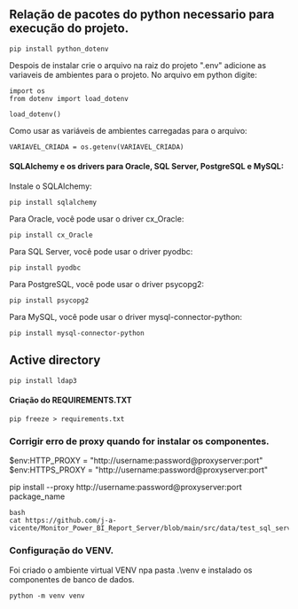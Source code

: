 

## Relação de pacotes do python necessario para execução do projeto.
````
pip install python_dotenv
````
Despois de instalar crie o arquivo na raiz do projeto ".env" adicione as variaveis de ambientes para o projeto.
No arquivo em python digite:
````
import os
from dotenv import load_dotenv

load_dotenv()
````
Como usar as variáveis de ambientes carregadas para o arquivo:
````
VARIAVEL_CRIADA = os.getenv(VARIAVEL_CRIADA)
````

#### <p> SQLAlchemy e os drivers para Oracle, SQL Server, PostgreSQL e MySQL:</p>
 
Instale o SQLAlchemy:
````
pip install sqlalchemy
````

Para Oracle, você pode usar o driver cx_Oracle:
````
pip install cx_Oracle
````

Para SQL Server, você pode usar o driver pyodbc:
````
pip install pyodbc
````

Para PostgreSQL, você pode usar o driver psycopg2:
````
pip install psycopg2
````

Para MySQL, você pode usar o driver mysql-connector-python:
````
pip install mysql-connector-python
````

## Active directory

````
pip install ldap3 
````


#### Criação do REQUIREMENTS.TXT
````
pip freeze > requirements.txt
````


### Corrigir erro de proxy quando for instalar os componentes.

$env:HTTP_PROXY = "http://username:password@proxyserver:port"
$env:HTTPS_PROXY = "http://username:password@proxyserver:port"

pip install --proxy http://username:password@proxyserver:port package_name


````
bash
cat https://github.com/j-a-vicente/Monitor_Power_BI_Report_Server/blob/main/src/data/test_sql_server_connect.py

````
### Configuração do VENV.
Foi criado o ambiente virtual VENV npa pasta .\venv e instalado os componentes de banco de dados.

````
python -m venv venv
````






